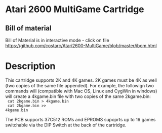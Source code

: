# Atari 2600 MultiGame Cartridge

Bill of material
--
Bill of Material is in interactive mode - click on file https://github.com/costarc/Atari2600-MultiGame/blob/master/ibom.html

# Description

This cartridge supports 2K and 4K games.
2K games must be 4K as well (two copies of the same file appended). For example, the followign two commands will (compatible with Mac OS, Linux and CygWin in windows) will create a 4kgame.bin file with two copies of the same 2kgame.bin:<br>
<code>
cat 2kgame.bin >  4kgame.bin<br>
cat 2kgame.bin >> 4kgame.bin<br>
</code>
<br>
The PCB supports 37C512 ROMs and EPROMS supoprts up to 16 games switchable via the DIP Switch at the back of the cartridge.

